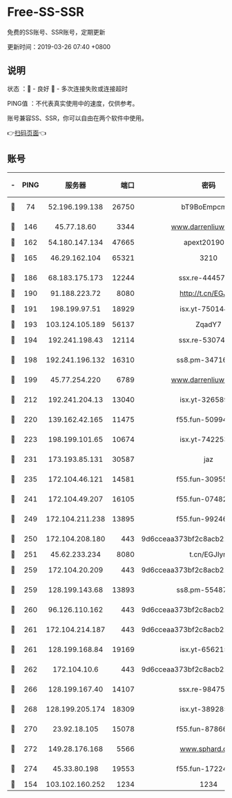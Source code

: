 # Free-SS-SSR

免费的SS账号、SSR账号，定期更新

更新时间：2019-03-26 07:40 +0800

## 说明

状态     ：🙂 - 良好 🙁 - 多次连接失败或连接超时

PING值   ：不代表真实使用中的速度，仅供参考。

账号兼容SS、SSR，你可以自由在两个软件中使用。

👉[扫码页面](https://liesauer.github.io/Free-SS-SSR/)👈

## 账号

|-|PING|服务器|端口|密码|加密方式|区域|
|:----:|:----:|:-----:|-----:|:----:|:----:|:----:|
|🙂|74|52.196.199.138|26750|bT9BoEmpcmP7|aes-256-cfb|JP|
|🙂|146|45.77.18.60|3344|www.darrenliuwei.com|aes-256-cfb|JP|
|🙂|162|54.180.147.134|47665|apext2019001|chacha20|KR|
|🙂|165|46.29.162.104|65321|3210|aes-256-ctr|RU|
|🙂|186|68.183.175.173|12244|ssx.re-44457253|aes-256-cfb|US|
|🙂|190|91.188.223.72|8080|http://t.cn/EGJIyrl|rc4-md5|RU|
|🙂|191|198.199.97.51|18929|isx.yt-75014446|aes-256-cfb|US|
|🙂|193|103.124.105.189|56137|ZqadY7|chacha20|CN|
|🙂|194|192.241.198.43|12114|ssx.re-53074650|aes-256-cfb|US|
|🙂|198|192.241.196.132|16310|ss8.pm-34716265|aes-256-cfb|US|
|🙂|199|45.77.254.220|6789|www.darrenliuwei.com|aes-256-cfb|SG|
|🙂|212|192.241.204.13|13040|isx.yt-32658990|aes-256-cfb|US|
|🙂|220|139.162.42.165|11475|f55.fun-50994506|aes-256-cfb|SG|
|🙂|223|198.199.101.65|10674|isx.yt-74225323|aes-256-cfb|US|
|🙂|231|173.193.85.131|30587|jaz|aes-256-cfb|US|
|🙂|235|172.104.46.121|14581|f55.fun-30955326|aes-256-cfb|SG|
|🙂|241|172.104.49.207|16105|f55.fun-07482926|aes-256-cfb|SG|
|🙂|249|172.104.211.238|13895|f55.fun-99246337|aes-256-cfb|US|
|🙂|250|172.104.208.180|443|9d6cceaa373bf2c8acb22e60b6a58be6|aes-256-cfb|US|
|🙂|251|45.62.233.234|8080|t.cn/EGJIyrl|rc4-md5|CA|
|🙂|259|172.104.20.209|443|9d6cceaa373bf2c8acb22e60b6a58be6|aes-256-cfb|US|
|🙂|259|128.199.143.68|13893|ss8.pm-55487528|aes-256-cfb|SG|
|🙂|260|96.126.110.162|443|9d6cceaa373bf2c8acb22e60b6a58be6|aes-256-cfb|US|
|🙂|261|172.104.214.187|443|9d6cceaa373bf2c8acb22e60b6a58be6|aes-256-cfb|US|
|🙂|261|128.199.168.84|19169|isx.yt-65621581|aes-256-cfb|SG|
|🙂|262|172.104.10.6|443|9d6cceaa373bf2c8acb22e60b6a58be6|aes-256-cfb|US|
|🙂|266|128.199.167.40|14107|ssx.re-98475570|aes-256-cfb|SG|
|🙂|268|128.199.205.174|18309|isx.yt-38928516|aes-256-cfb|SG|
|🙂|270|23.92.18.105|15078|f55.fun-87866035|aes-256-cfb|US|
|🙂|272|149.28.176.168|5566|www.sphard.com|aes-256-cfb|AU|
|🙂|274|45.33.80.198|19553|f55.fun-17224579|aes-256-cfb|US|
|🙂|154|103.102.160.252|1234|1234|rc4-md5|JP|
